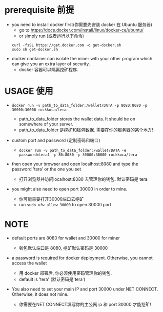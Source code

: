 # prerequisite 前提

* you need to install docker first(你需要先安装 docker 在 Ubuntu 服务器)
    * go to https://docs.docker.com/install/linux/docker-ce/ubuntu/
    * or simply run (或者运行以下命令)
    ```
    curl -fsSL https://get.docker.com -o get-docker.sh
    sudo sh get-docker.sh
    ```
* docker container can isolate the miner with your other program which can give you an extra layer of security.
    * docker 容器可以隔离挖矿程序.

# USAGE 使用

* `docker run -v path_to_data_folder:/wallet/DATA -p 8080:8080 -p 30000:30000 rockkoca/tera`
    * path_to_data_folder stores the wallet data. It should be on somewhere of your server.
    * path_to_data_folder 是挖矿和钱包数据. 需要在你的服务器的某个地方!

* custom port and password (定制密码和端口)
    * `docker run -v path_to_data_folder:/wallet/DATA -e password=tera1 -p 80:8080 -p 30000:30000 rockkoca/tera`

* then open your browser and open localhost:8080 and type the password 'tera' or the one you set
    * 打开浏览器并访问localhost:8080 去管理你的钱包. 默认密码是 tera

* you might also need to open port 30000 in order to mine.
    * 你可能需要打开30000端口去挖矿
    * run `sudo ufw allow 30000` to open 30000 port
    
# NOTE
* default ports are 8080 for wallet and 30000 for miner
    * 钱包默认端口是 8080, 挖矿默认密码是 30000
* a password is required for docker deployment. Otherwise, you cannot access the wallet
    * 用 docker 部署后, 你必须使用密码管理你的钱包.
    * default is 'tera' (默认密码是'tera')

* You also need to set your main IP and port 30000 under NET CONNECT. Otherwise, it does not mine. 
    * 你需要在NET CONNECT填写你的主公网 ip 和 port 30000 才能挖矿!